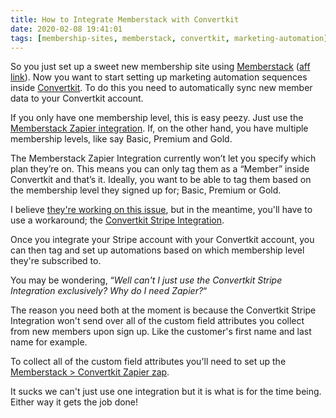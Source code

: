 ```yaml
---
title: How to Integrate Memberstack with Convertkit
date: 2020-02-08 19:41:01
tags: [membership-sites, memberstack, convertkit, marketing-automation]
---
```


So you just set up a sweet new membership site using [Memberstack](https://memberstack.io) ([aff link](https://memberstack.io/?via=steve)). Now you want to start setting up marketing automation sequences inside [Convertkit](https://converkit.com). To do this you need to automatically sync new member data to your Convertkit account. 

If you only have one membership level, this is easy peezy. Just use the  [Memberstack Zapier integration](https://help.memberstack.io/post/zapier). If, on the other hand, you have multiple membership levels, like say Basic, Premium and Gold. 

The Memberstack Zapier Integration currently won’t let you specify which plan they’re on. This means you can only tag them as a “Member” inside Convertkit and that’s it. Ideally, you want to be able to tag them based on the membership level they signed up for; Basic, Premium or Gold.

I believe [they're working on this issue](https://forum.memberstack.io/t/zapier-membership-subscribed-to-missing-on-update/141/4), but in the meantime, you'll have to use a workaround; the [Convertkit Stripe Integration](https://help.convertkit.com/en/articles/2632323-stripe-integration).

Once you integrate your Stripe account with your Convertkit account, you can then tag and set up automations based on which membership level they're subscribed to.

You may be wondering, “*Well can't I just use the Convertkit Stripe Integration exclusively? Why do I need Zapier?*“

The reason you need both at the moment is because the Convertkit Stripe Integration won't send over all of the custom field attributes you collect from new members upon sign up. Like the customer's first name and last name for example. 

To collect all of the custom field attributes you'll need to set up the [Memberstack > Convertkit Zapier zap](https://help.memberstack.io/post/zapier).

It sucks we can't just use one integration but it is what is for the time being. Either way it gets the job done!
